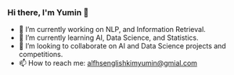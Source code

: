 ### Hi there, I'm Yumin 👋


- 🔭 I’m currently working on NLP, and Information Retrieval. 
- 🌱 I’m currently learning AI, Data Science, and Statistics. 
- 👯 I’m looking to collaborate on AI and Data Science projects and competitions.  
- 📫 How to reach me: alfhsenglishkimyumin@gmial.com
